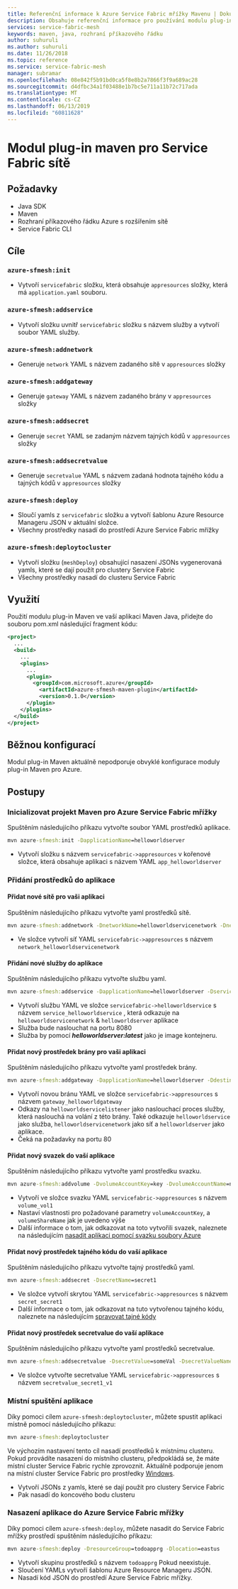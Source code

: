 ```yaml
---
title: Referenční informace k Azure Service Fabric mřížky Mavenu | Dokumentace Microsoftu
description: Obsahuje referenční informace pro používání modulu plug-in Maven pro Service Fabric mřížky
services: service-fabric-mesh
keywords: maven, java, rozhraní příkazového řádku
author: suhuruli
ms.author: suhuruli
ms.date: 11/26/2018
ms.topic: reference
ms.service: service-fabric-mesh
manager: subramar
ms.openlocfilehash: 08e842f5b91bd0ca5f8e8b2a7866f3f9a689ac28
ms.sourcegitcommit: d4dfbc34a1f03488e1b7bc5e711a11b72c717ada
ms.translationtype: MT
ms.contentlocale: cs-CZ
ms.lasthandoff: 06/13/2019
ms.locfileid: "60811628"
---
```

# <a name="maven-plugin-for-service-fabric-mesh"></a>Modul plug-in maven pro Service Fabric sítě

## <a name="prerequisites"></a>Požadavky

- Java SDK
- Maven
- Rozhraní příkazového řádku Azure s rozšířením sítě
- Service Fabric CLI

## <a name="goals"></a>Cíle

### `azure-sfmesh:init`
- Vytvoří `servicefabric` složku, která obsahuje `appresources` složky, která má `application.yaml` souboru. 

### `azure-sfmesh:addservice`
- Vytvoří složku uvnitř `servicefabric` složku s názvem služby a vytvoří soubor YAML služby. 

### `azure-sfmesh:addnetwork`
- Generuje `network` YAML s názvem zadaného sítě v `appresources` složky 

### `azure-sfmesh:addgateway`
- Generuje `gateway` YAML s názvem zadaného brány v `appresources` složky 

### `azure-sfmesh:addsecret`
- Generuje `secret` YAML se zadaným názvem tajných kódů v `appresources` složky 

### `azure-sfmesh:addsecretvalue`
- Generuje `secretvalue` YAML s názvem zadaná hodnota tajného kódu a tajných kódů v `appresources` složky 

### `azure-sfmesh:deploy`
- Sloučí yamls z `servicefabric` složku a vytvoří šablonu Azure Resource Manageru JSON v aktuální složce.
- Všechny prostředky nasadí do prostředí Azure Service Fabric mřížky 

### `azure-sfmesh:deploytocluster`
- Vytvoří složku (`meshDeploy`) obsahující nasazení JSONs vygenerovaná yamls, které se dají použít pro clustery Service Fabric
- Všechny prostředky nasadí do clusteru Service Fabric
 

## <a name="usage"></a>Využití

Použití modulu plug-in Maven ve vaší aplikaci Maven Java, přidejte do souboru pom.xml následující fragment kódu:

```XML
<project>
  ...
  <build>
    ...
    <plugins>
      ...
      <plugin>
        <groupId>com.microsoft.azure</groupId>
          <artifactId>azure-sfmesh-maven-plugin</artifactId>
          <version>0.1.0</version>
      </plugin>
    </plugins>
  </build>
</project>
```

## <a name="common-configuration"></a>Běžnou konfigurací

Modul plug-in Maven aktuálně nepodporuje obvyklé konfigurace moduly plug-in Maven pro Azure.

## <a name="how-to"></a>Postupy

### <a name="initialize-maven-project-for-azure-service-fabric-mesh"></a>Inicializovat projekt Maven pro Azure Service Fabric mřížky
Spuštěním následujícího příkazu vytvořte soubor YAML prostředků aplikace.

```cmd
mvn azure-sfmesh:init -DapplicationName=helloworldserver
```

- Vytvoří složku s názvem `servicefabric->appresources` v kořenové složce, která obsahuje aplikaci s názvem YAML `app_helloworldserver`

### <a name="add-resource-to-your-application"></a>Přidání prostředků do aplikace

#### <a name="add-a-new-network-to-your-application"></a>Přidat nové sítě pro vaši aplikaci
Spuštěním následujícího příkazu vytvořte yaml prostředků sítě. 

```cmd
mvn azure-sfmesh:addnetwork -DnetworkName=helloworldservicenetwork -DnetworkAddressPrefix=10.0.0.4/22
```

- Ve složce vytvoří síť YAML `servicefabric->appresources` s názvem `network_helloworldservicenetwork`

#### <a name="add-a-new-service-to-your-application"></a>Přidání nové služby do aplikace
Spuštěním následujícího příkazu vytvořte službu yaml. 

```cmd
mvn azure-sfmesh:addservice -DapplicationName=helloworldserver -DserviceName=helloworldservice -DimageName=helloworldserver:latest -DlistenerPort=8080 -DnetworkRef=helloworldservicenetwork
```

- Vytvoří službu YAML ve složce `servicefabric->helloworldservice` s názvem `service_helloworldservice` , která odkazuje na `helloworldservicenetwork` & `helloworldserver` aplikace
- Služba bude naslouchat na portu 8080
- Služba by pomocí ***helloworldserver:latest*** jako je image kontejneru.

#### <a name="add-a-new-gateway-resource-to-your-application"></a>Přidat nový prostředek brány pro vaši aplikaci
Spuštěním následujícího příkazu vytvořte yaml prostředek brány. 

```cmd
mvn azure-sfmesh:addgateway -DapplicationName=helloworldserver -DdestinationNetwork=helloworldservicenetwork -DgatewayName=helloworldgateway -DlistenerName=helloworldserviceListener -DserviceName=helloworldservice -DsourceNetwork=open -DtcpPort=80
```

- Vytvoří novou bránu YAML ve složce `servicefabric->appresources` s názvem `gateway_helloworldgateway`
- Odkazy na `helloworldservicelistener` jako naslouchací proces služby, která naslouchá na volání z této brány. Také odkazuje `helloworldservice` jako služba, `helloworldservicenetwork` jako síť a `helloworldserver` jako aplikace. 
- Čeká na požadavky na portu 80

#### <a name="add-a-new-volume-to-your-application"></a>Přidat nový svazek do vaší aplikace
Spuštěním následujícího příkazu vytvořte yaml prostředku svazku. 

```cmd
mvn azure-sfmesh:addvolume -DvolumeAccountKey=key -DvolumeAccountName=name -DvolumeName=vol1 -DvolumeShareName=share
```

- Vytvoří ve složce svazku YAML `servicefabric->appresources` s názvem `volume_vol1`
- Nastaví vlastnosti pro požadované parametry `volumeAccountKey`, a `volumeShareName` jak je uvedeno výše
- Další informace o tom, jak odkazovat na toto vytvořili svazek, naleznete na následujícím [nasadit aplikaci pomocí svazku soubory Azure](service-fabric-mesh-howto-deploy-app-azurefiles-volume.md)

#### <a name="add-a-new-secret-resource-to-your-application"></a>Přidat nový prostředek tajného kódu do vaší aplikace
Spuštěním následujícího příkazu vytvořte tajný prostředků yaml. 

```cmd
mvn azure-sfmesh:addsecret -DsecretName=secret1
```

- Ve složce vytvoří skrytou YAML `servicefabric->appresources` s názvem `secret_secret1`
- Další informace o tom, jak odkazovat na tuto vytvořenou tajného kódu, naleznete na následujícím [spravovat tajné kódy](service-fabric-mesh-howto-manage-secrets.md)

#### <a name="add-a-new-secretvalue-resource-to-your-application"></a>Přidat nový prostředek secretvalue do vaší aplikace
Spuštěním následujícího příkazu vytvořte yaml prostředků secretvalue. 

```cmd
mvn azure-sfmesh:addsecretvalue -DsecretValue=someVal -DsecretValueName=secret1/v1
```

- Ve složce vytvořte secretvalue YAML `servicefabric->appresources` s názvem `secretvalue_secret1_v1`

### <a name="run-the-application-locally"></a>Místní spuštění aplikace

Díky pomoci cílem `azure-sfmesh:deploytocluster`, můžete spustit aplikaci místně pomocí následujícího příkazu:

```cmd
mvn azure-sfmesh:deploytocluster
```

Ve výchozím nastavení tento cíl nasadí prostředků k místnímu clusteru. Pokud provádíte nasazení do místního clusteru, předpokládá se, že máte místní cluster Service Fabric rychle zprovoznit. Aktuálně podporuje jenom na místní cluster Service Fabric pro prostředky [Windows](service-fabric-mesh-howto-setup-developer-environment-sdk.md).

- Vytvoří JSONs z yamls, které se dají použít pro clustery Service Fabric
- Pak nasadí do koncového bodu clusteru

### <a name="deploy-application-to-azure-service-fabric-mesh"></a>Nasazení aplikace do Azure Service Fabric mřížky

Díky pomoci cílem `azure-sfmesh:deploy`, můžete nasadit do Service Fabric mřížky prostředí spuštěním následujícího příkazu:

```cmd
mvn azure-sfmesh:deploy -DresourceGroup=todoapprg -Dlocation=eastus
```

- Vytvoří skupinu prostředků s názvem `todoapprg` Pokud neexistuje.
- Sloučení YAMLs vytvoří šablonu Azure Resource Manageru JSON. 
- Nasadí kód JSON do prostředí Azure Service Fabric mřížky.